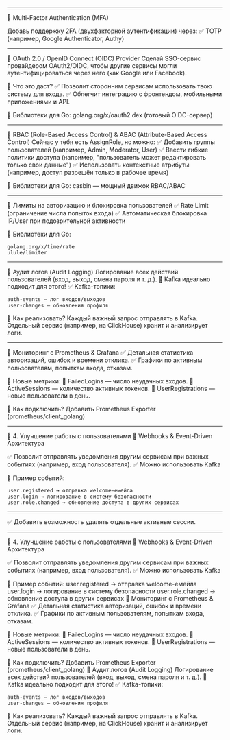 

_______________________________________________________________________________________________

🔹 Multi-Factor Authentication (MFA)

Добавь поддержку 2FA (двухфакторной аутентификации) через:
✅ TOTP (например, Google Authenticator, Authy)

_______________________________________________________________________________________________


🔹 OAuth 2.0 / OpenID Connect (OIDC) Provider
Сделай SSO-сервис провайдером OAuth2/OIDC, чтобы другие сервисы могли аутентифицироваться через него (как Google или Facebook).

📌 Что это даст?
✅ Позволит сторонним сервисам использовать твою систему для входа.
✅ Облегчит интеграцию с фронтендом, мобильными приложениями и API.

🔧 Библиотеки для Go:
    golang.org/x/oauth2
    dex (готовый OIDC-сервер)

_______________________________________________________________________________________________


🔹 RBAC (Role-Based Access Control) & ABAC (Attribute-Based Access Control)
Сейчас у тебя есть AssignRole, но можно:
✅ Добавить группы пользователей (например, Admin, Moderator, User)
✅ Ввести гибкие политики доступа (например, "пользователь может редактировать только свои данные")
✅ Использовать контекстные атрибуты (например, доступ разрешён только в рабочее время)

🔧 Библиотеки для Go:
    casbin — мощный движок RBAC/ABAC

_______________________________________________________________________________________________


🔹 Лимиты на авторизацию и блокировка пользователей
✅ Rate Limit (ограничение числа попыток входа)
✅ Автоматическая блокировка IP/User при подозрительной активности

🔧 Библиотеки для Go:

    golang.org/x/time/rate
    ulule/limiter

_______________________________________________________________________________________________


🔹 Аудит логов (Audit Logging)
Логирование всех действий пользователей (вход, выход, смена пароля и т. д.).
📌 Kafka идеально подходит для этого!
✅ Kafka-топики:

    auth-events — лог входов/выходов
    user-changes — обновления профиля

🔧 Как реализовать?
    Каждый важный запрос отправлять в Kafka.
    Отдельный сервис (например, на ClickHouse) хранит и анализирует логи.


_______________________________________________________________________________________________

🔹 Мониторинг с Prometheus & Grafana
✅ Детальная статистика авторизаций, ошибок и времени отклика.
✅ Графики по активным пользователям, попыткам входа, отказам.

📌 Новые метрики:
🔹 FailedLogins — число неудачных входов.
🔹 ActiveSessions — количество активных токенов.
🔹 UserRegistrations — новые пользователи в день.

🔧 Как подключить?
    Добавить Prometheus Exporter (prometheus/client_golang)



_______________________________________________________________________________________________



🚀 4. Улучшение работы с пользователями
🔹 Webhooks & Event-Driven Архитектура

✅ Позволит отправлять уведомления другим сервисам при важных событиях (например, вход пользователя).
✅ Можно использовать Kafka

📌 Пример событий:

    user.registered → отправка welcome-емейла
    user.login → логирование в систему безопасности
    user.role.changed → обновление доступа в других сервисах



_______________________________________________________________________________________________


✅ Добавить возможность удалять отдельные активные сессии.

_______________________________________________________________________________________________




🚀 4. Улучшение работы с пользователями
🔹 Webhooks & Event-Driven Архитектура

✅ Позволит отправлять уведомления другим сервисам при важных событиях (например, вход пользователя).
✅ Можно использовать Kafka

📌 Пример событий:
    user.registered → отправка welcome-емейла
    user.login → логирование в систему безопасности
    user.role.changed → обновление доступа в других сервисах
🔹 Мониторинг с Prometheus & Grafana
✅ Детальная статистика авторизаций, ошибок и времени отклика.
✅ Графики по активным пользователям, попыткам входа, отказам.

📌 Новые метрики:
🔹 FailedLogins — число неудачных входов.
🔹 ActiveSessions — количество активных токенов.
🔹 UserRegistrations — новые пользователи в день.

🔧 Как подключить?
Добавить Prometheus Exporter (prometheus/client_golang)
🔹 Аудит логов (Audit Logging)
Логирование всех действий пользователей (вход, выход, смена пароля и т. д.).
📌 Kafka идеально подходит для этого!
✅ Kafka-топики:

    auth-events — лог входов/выходов
    user-changes — обновления профиля

🔧 Как реализовать?
Каждый важный запрос отправлять в Kafka.
Отдельный сервис (например, на ClickHouse) хранит и анализирует логи.